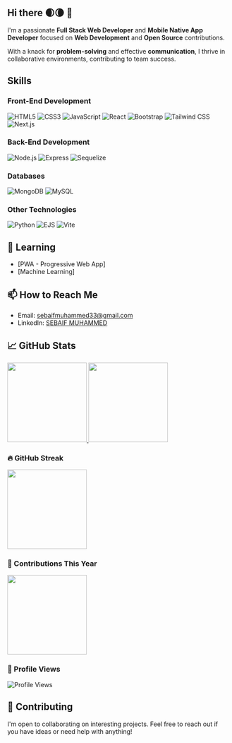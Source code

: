 ## Hi there 🌒🌘 👋

I'm a passionate **Full Stack Web Developer** and **Mobile Native App Developer** focused on **Web Development** and **Open Source** contributions.

With a knack for **problem-solving** and effective **communication**, I thrive in collaborative environments, contributing to team success.

## Skills

### Front-End Development
![HTML5](https://img.shields.io/badge/HTML5-FF5733?style=flat&logo=html5&logoColor=white)
![CSS3](https://img.shields.io/badge/CSS3-008CBA?style=flat&logo=css3&logoColor=white)
![JavaScript](https://img.shields.io/badge/JavaScript-F7DF1E?style=flat&logo=javascript&logoColor=black)
![React](https://img.shields.io/badge/React-61DAFB?style=flat&logo=react&logoColor=black)
![Bootstrap](https://img.shields.io/badge/Bootstrap-7952B3?style=flat&logo=bootstrap&logoColor=white)
![Tailwind CSS](https://img.shields.io/badge/Tailwind%20CSS-06B6D4?style=flat&logo=tailwind-css&logoColor=white)
![Next.js](https://img.shields.io/badge/Next.js-000000?style=flat&logo=next.js&logoColor=white)

### Back-End Development
![Node.js](https://img.shields.io/badge/Node.js-8CC84B?style=flat&logo=node.js&logoColor=white)
![Express](https://img.shields.io/badge/Express-404D59?style=flat&logo=express&logoColor=white)
![Sequelize](https://img.shields.io/badge/Sequelize-52B0E7?style=flat&logo=sequelize&logoColor=white)

### Databases
![MongoDB](https://img.shields.io/badge/MongoDB-47A248?style=flat&logo=mongodb&logoColor=white)
![MySQL](https://img.shields.io/badge/MySQL-00758F?style=flat&logo=mysql&logoColor=white)

### Other Technologies
![Python](https://img.shields.io/badge/Python-3776AB?style=flat&logo=python&logoColor=white)
![EJS](https://img.shields.io/badge/EJS-3F5B93?style=flat&logo=ejs&logoColor=white)
![Vite](https://img.shields.io/badge/Vite-646CFF?style=flat&logo=vite&logoColor=white)

## 🌱 Learning

- [PWA - Progressive Web App]
- [Machine Learning]

## 📫 How to Reach Me

- Email: [sebaifmuhammed33@gmail.com](mailto:sebaifmuhammed33@gmail.com)
- LinkedIn: [SEBAIF MUHAMMED](https://www.linkedin.com/in/sebaif-muhammed-16a402294/)

## 📈 GitHub Stats

<a href="https://github.com/sabaif-s">
  <img height="180em" src="https://github-readme-stats.vercel.app/api?username=sabaif-s&theme=buefy&show_icons=true" />
  <img height="180em" src="https://github-readme-stats.vercel.app/api/top-langs/?username=sabaif-s&theme=buefy&layout=compact" />
</a>

### 🔥 GitHub Streak
<a href="https://github.com/sabaif-s">
  <img height="180em" src="https://github-readme-streak-stats.herokuapp.com?user=sabaif-s&theme=buefy&date_format=M%20j%5B%2C%20Y%5D" />
</a>

### 🚀 Contributions This Year
<a href="https://github.com/sabaif-s">
  <img height="180em" src="https://github-contributor-stats.vercel.app/api?username=sabaif-s&theme=buefy" />
</a>

### 👀 Profile Views
![Profile Views](https://komarev.com/ghpvc/?username=sabaif-s&style=flat&color=blue)

## 🤝 Contributing

I'm open to collaborating on interesting projects. Feel free to reach out if you have ideas or need help with anything!

<!--
**sabaif-s/sabaif-s** is a ✨ _special_ ✨ repository because its `README.md` (this file) appears on your GitHub profile.

Here are some ideas to get you started:

- 🔭 I’m currently working on ...
- 🌱 I’m currently learning ...
- 👯 I’m looking to collaborate on ...
- 🤔 I’m looking for help with ...
- 💬 Ask me about ...
- 📫 How to reach me: ...
- 😄 Pronouns: ...
- ⚡ Fun fact: ...
-->
